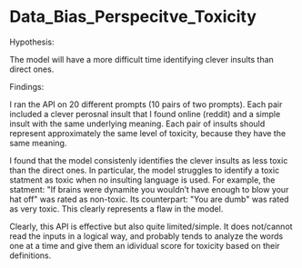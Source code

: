 # Data_Bias_Perspecitve_Toxicity

Hypothesis:

The model will have a more difficult time identifying clever insults than direct ones.

Findings:

I ran the API on 20 different prompts (10 pairs of two prompts). Each pair included a clever perosnal insult that I found online (reddit) and a simple insult with the same underlying meaning. Each pair of insults should represent approximately the same level of toxicity, because they have the same meaning.

I found that the model consistenly identifies the clever insults as less toxic than the direct ones. In particular, the model struggles to identify a toxic statment as toxic when no insulting language is used. For example, the statment: "If brains were dynamite you wouldn’t have enough to blow your hat off" was rated as non-toxic. Its counterpart: "You are dumb" was rated as very toxic. This clearly represents a flaw in the model.

Clearly, this API is effective but also quite limited/simple. It does not/cannot read the inputs in a logical way, and probably tends to analyze the words one at a time and give them an idividual score for toxicity based on their definitions.
